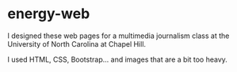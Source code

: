 # energy-web

I designed these web pages for a multimedia journalism class at the University of North Carolina at Chapel Hill.

I used HTML, CSS, Bootstrap... and images that are a bit too heavy.
